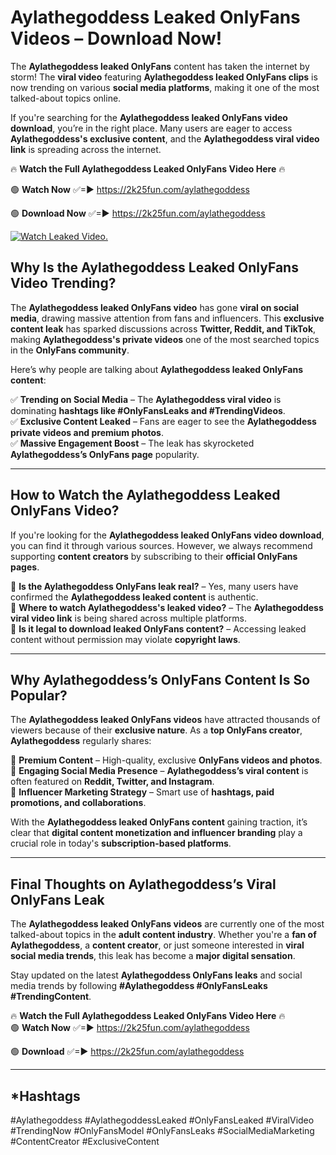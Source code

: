 # Aylathegoddess Leaked OnlyFans Videos – Download Now!

The **Aylathegoddess leaked OnlyFans** content has taken the internet by storm! The **viral video** featuring **Aylathegoddess leaked OnlyFans clips** is now trending on various **social media platforms**, making it one of the most talked-about topics online.  

If you're searching for the **Aylathegoddess leaked OnlyFans video download**, you’re in the right place. Many users are eager to access **Aylathegoddess's exclusive content**, and the **Aylathegoddess viral video link** is spreading across the internet.  

🔥 **Watch the Full Aylathegoddess Leaked OnlyFans Video Here** 🔥  

🟢 **Watch Now** ✅=► https://2k25fun.com/aylathegoddess

🟢 **Download Now** ✅=► https://2k25fun.com/aylathegoddess

[![Watch Leaked Video.](https://miro.medium.com/v2/resize:fit:828/format:webp/1*cilzJN44JGOrTw9NJCrNHA.gif "Watch Leaked Video")](https://2k25fun.com/aylathegoddess)

## **Why Is the Aylathegoddess Leaked OnlyFans Video Trending?**  

The **Aylathegoddess leaked OnlyFans video** has gone **viral on social media**, drawing massive attention from fans and influencers. This **exclusive content leak** has sparked discussions across **Twitter, Reddit, and TikTok**, making **Aylathegoddess's private videos** one of the most searched topics in the **OnlyFans community**.  

Here’s why people are talking about **Aylathegoddess leaked OnlyFans content**:  

✅ **Trending on Social Media** – The **Aylathegoddess viral video** is dominating **hashtags like #OnlyFansLeaks and #TrendingVideos**.  
✅ **Exclusive Content Leaked** – Fans are eager to see the **Aylathegoddess private videos and premium photos**.  
✅ **Massive Engagement Boost** – The leak has skyrocketed **Aylathegoddess’s OnlyFans page** popularity.  

---

## **How to Watch the Aylathegoddess Leaked OnlyFans Video?**  

If you're looking for the **Aylathegoddess leaked OnlyFans video download**, you can find it through various sources. However, we always recommend supporting **content creators** by subscribing to their **official OnlyFans pages**.  

🔹 **Is the Aylathegoddess OnlyFans leak real?** – Yes, many users have confirmed the **Aylathegoddess leaked content** is authentic.  
🔹 **Where to watch Aylathegoddess's leaked video?** – The **Aylathegoddess viral video link** is being shared across multiple platforms.  
🔹 **Is it legal to download leaked OnlyFans content?** – Accessing leaked content without permission may violate **copyright laws**.  

---

## **Why Aylathegoddess’s OnlyFans Content Is So Popular?**  

The **Aylathegoddess leaked OnlyFans videos** have attracted thousands of viewers because of their **exclusive nature**. As a **top OnlyFans creator**, **Aylathegoddess** regularly shares:  

📌 **Premium Content** – High-quality, exclusive **OnlyFans videos and photos**.  
📌 **Engaging Social Media Presence** – **Aylathegoddess’s viral content** is often featured on **Reddit, Twitter, and Instagram**.  
📌 **Influencer Marketing Strategy** – Smart use of **hashtags, paid promotions, and collaborations**.  

With the **Aylathegoddess leaked OnlyFans content** gaining traction, it’s clear that **digital content monetization and influencer branding** play a crucial role in today's **subscription-based platforms**.  

---

## **Final Thoughts on Aylathegoddess’s Viral OnlyFans Leak**  

The **Aylathegoddess leaked OnlyFans videos** are currently one of the most talked-about topics in the **adult content industry**. Whether you're a **fan of Aylathegoddess**, a **content creator**, or just someone interested in **viral social media trends**, this leak has become a **major digital sensation**.  

Stay updated on the latest **Aylathegoddess OnlyFans leaks** and social media trends by following **#Aylathegoddess #OnlyFansLeaks #TrendingContent**.  

🔥 **Watch the Full Aylathegoddess Leaked OnlyFans Video Here** 🔥  
🟢 **Watch Now** ✅=► https://2k25fun.com/aylathegoddess

🟢 **Download** ✅=► https://2k25fun.com/aylathegoddess

---

## *Hashtags
#Aylathegoddess #AylathegoddessLeaked #OnlyFansLeaked #ViralVideo #TrendingNow #OnlyFansModel #OnlyFansLeaks #SocialMediaMarketing #ContentCreator #ExclusiveContent  